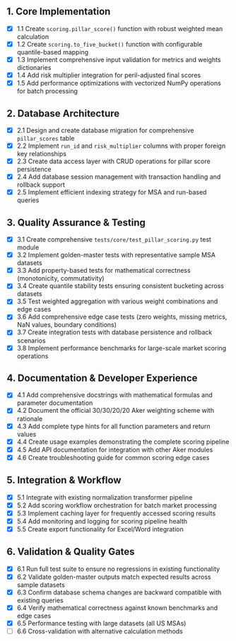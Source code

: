 ## 1. Core Implementation

- [x] 1.1 Create `scoring.pillar_score()` function with robust weighted mean calculation
- [x] 1.2 Create `scoring.to_five_bucket()` function with configurable quantile-based mapping
- [x] 1.3 Implement comprehensive input validation for metrics and weights dictionaries
- [x] 1.4 Add risk multiplier integration for peril-adjusted final scores
- [x] 1.5 Add performance optimizations with vectorized NumPy operations for batch processing

## 2. Database Architecture

- [x] 2.1 Design and create database migration for comprehensive `pillar_scores` table
- [x] 2.2 Implement `run_id` and `risk_multiplier` columns with proper foreign key relationships
- [x] 2.3 Create data access layer with CRUD operations for pillar score persistence
- [x] 2.4 Add database session management with transaction handling and rollback support
- [x] 2.5 Implement efficient indexing strategy for MSA and run-based queries

## 3. Quality Assurance & Testing

- [x] 3.1 Create comprehensive `tests/core/test_pillar_scoring.py` test module
- [x] 3.2 Implement golden-master tests with representative sample MSA datasets
- [x] 3.3 Add property-based tests for mathematical correctness (monotonicity, commutativity)
- [x] 3.4 Create quantile stability tests ensuring consistent bucketing across datasets
- [x] 3.5 Test weighted aggregation with various weight combinations and edge cases
- [x] 3.6 Add comprehensive edge case tests (zero weights, missing metrics, NaN values, boundary conditions)
- [x] 3.7 Create integration tests with database persistence and rollback scenarios
- [x] 3.8 Implement performance benchmarks for large-scale market scoring operations

## 4. Documentation & Developer Experience

- [x] 4.1 Add comprehensive docstrings with mathematical formulas and parameter documentation
- [x] 4.2 Document the official 30/30/20/20 Aker weighting scheme with rationale
- [x] 4.3 Add complete type hints for all function parameters and return values
- [x] 4.4 Create usage examples demonstrating the complete scoring pipeline
- [x] 4.5 Add API documentation for integration with other Aker modules
- [x] 4.6 Create troubleshooting guide for common scoring edge cases

## 5. Integration & Workflow

- [x] 5.1 Integrate with existing normalization transformer pipeline
- [x] 5.2 Add scoring workflow orchestration for batch market processing
- [x] 5.3 Implement caching layer for frequently accessed scoring results
- [x] 5.4 Add monitoring and logging for scoring pipeline health
- [x] 5.5 Create export functionality for Excel/Word integration

## 6. Validation & Quality Gates

- [x] 6.1 Run full test suite to ensure no regressions in existing functionality
- [x] 6.2 Validate golden-master outputs match expected results across sample datasets
- [x] 6.3 Confirm database schema changes are backward compatible with existing queries
- [x] 6.4 Verify mathematical correctness against known benchmarks and edge cases
- [x] 6.5 Performance testing with large datasets (all US MSAs)
- [ ] 6.6 Cross-validation with alternative calculation methods
